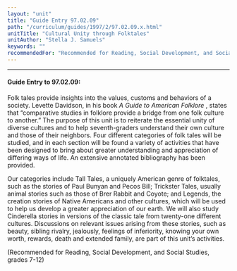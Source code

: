 ```yaml
---
layout: "unit"
title: "Guide Entry 97.02.09"
path: "/curriculum/guides/1997/2/97.02.09.x.html"
unitTitle: "Cultural Unity through Folktales"
unitAuthor: "Stella J. Samuels"
keywords: ""
recommendedFor: "Recommended for Reading, Social Development, and Social Studies, grades 7-12"
---
```

<body>
<hr/>
<h4>
Guide Entry to 97.02.09:
</h4>
Folk tales provide insights into the values, customs and behaviors of a society. Levette Davidson, in his book
<i>
A Guide to American Folklore
</i>
, states that “comparative studies in folklore provide a bridge from one folk culture to another.” The purpose of this unit is to reiterate the essential unity of diverse cultures and to help seventh-graders understand their own culture and those of their neighbors. Four different categories of folk tales will be studied, and in each section will be found a variety of activities that have been designed to bring about greater understanding and appreciation of differing ways of life. An extensive annotated bibliography has been provided.
<p>
Our categories include Tall Tales, a uniquely American genre of folktales, such as the stories of Paul Bunyan and Pecos Bill; Trickster Tales, usually animal stories such as those of Brer Rabbit and Coyote; and Legends, the creation stories of Native Americans and other cultures, which will be used to help us develop a greater appreciation of our earth. We will also study Cinderella stories in versions of the classic tale from twenty-one different cultures. Discussions on relevant issues arising from these stories, such as beauty, sibling rivalry, jealously, feelings of inferiority, knowing your own worth, rewards, death and extended family, are part of this unit’s activities.
</p>
<p>
(Recommended for Reading, Social Development, and Social Studies, grades 7-12)
</p>
</body>